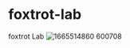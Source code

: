 # foxtrot-lab
foxtrot Lab
![1665514860 600708](https://user-images.githubusercontent.com/111534190/195176954-e0b461f3-fc7d-4bf3-8b6c-a36cb3caa277.jpg)
